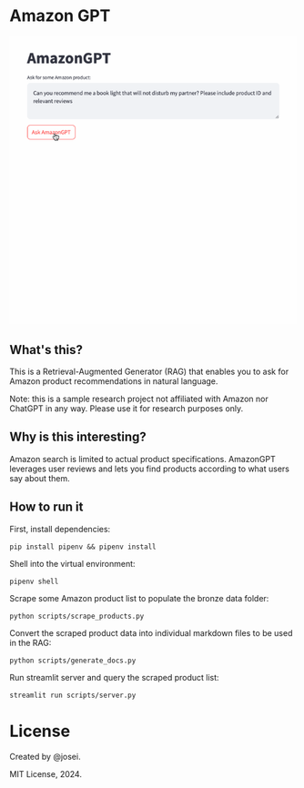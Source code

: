 # Amazon GPT

![AmazonGPT Demo](amazon-gpt.gif)

## What's this?

This is a Retrieval-Augmented Generator (RAG) that enables you to ask for Amazon product recommendations in natural language.

Note: this is a sample research project not affiliated with Amazon nor ChatGPT in any way. Please use it for research purposes only.

## Why is this interesting?

Amazon search is limited to actual product specifications. AmazonGPT leverages user reviews and lets you find products according to what users say about them.

## How to run it

First, install dependencies:
```
pip install pipenv && pipenv install
```

Shell into the virtual environment:
```
pipenv shell
```

Scrape some Amazon product list to populate the bronze data folder:
```
python scripts/scrape_products.py
```

Convert the scraped product data into individual markdown files to be used in the RAG:
```
python scripts/generate_docs.py
```

Run streamlit server and query the scraped product list:
```
streamlit run scripts/server.py
```

# License

Created by @josei.

MIT License, 2024.